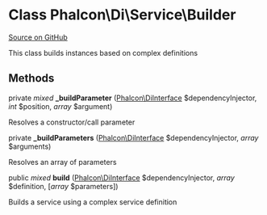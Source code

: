 # Class **Phalcon\\Di\\Service\\Builder**

<a href="https://github.com/phalcon/cphalcon/blob/master/phalcon/di/service/builder.zep" class="btn btn-default btn-sm">Source on GitHub</a>

This class builds instances based on complex definitions


## Methods
private *mixed* **_buildParameter** ([Phalcon\DiInterface](/en/3.1.2/api/Phalcon_DiInterface) $dependencyInjector, *int* $position, *array* $argument)

Resolves a constructor/call parameter



private  **_buildParameters** ([Phalcon\DiInterface](/en/3.1.2/api/Phalcon_DiInterface) $dependencyInjector, *array* $arguments)

Resolves an array of parameters



public *mixed* **build** ([Phalcon\DiInterface](/en/3.1.2/api/Phalcon_DiInterface) $dependencyInjector, *array* $definition, [*array* $parameters])

Builds a service using a complex service definition



